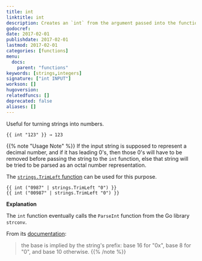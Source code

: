 ```yaml
---
title: int
linktitle: int
description: Creates an `int` from the argument passed into the function.
godocref:
date: 2017-02-01
publishdate: 2017-02-01
lastmod: 2017-02-01
categories: [functions]
menu:
  docs:
    parent: "functions"
keywords: [strings,integers]
signature: ["int INPUT"]
workson: []
hugoversion:
relatedfuncs: []
deprecated: false
aliases: []
---
```


Useful for turning strings into numbers.

```
{{ int "123" }} → 123
```

{{% note "Usage Note" %}}
If the input string is supposed to represent a decimal number, and if it has
leading 0's, then those 0's will have to be removed before passing the string
to the `int` function, else that string will be tried to be parsed as an octal
number representation.

The [`strings.TrimLeft` function](/miscellaneous/strings.trimleft/) can be used for
this purpose.

```
{{ int ("0987" | strings.TrimLeft "0") }}
{{ int ("00987" | strings.TrimLeft "0") }}
```

**Explanation**

The `int` function eventually calls the `ParseInt` function from the Go library
`strconv`.

From its [documentation](https://golang.org/pkg/strconv/#ParseInt):

> the base is implied by the string's prefix: base 16 for "0x", base 8 for "0",
> and base 10 otherwise.
{{% /note %}}
